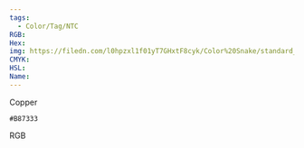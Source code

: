 ```yaml
---
tags:
  - Color/Tag/NTC
RGB:
Hex:
img: https://filedn.com/l0hpzxl1f01yT7GHxtF8cyk/Color%20Snake/standard_csv_to_svg/%23/B87333.svg
CMYK:
HSL:
Name:
---
```

Copper
```palette
#B87333
```
RGB
